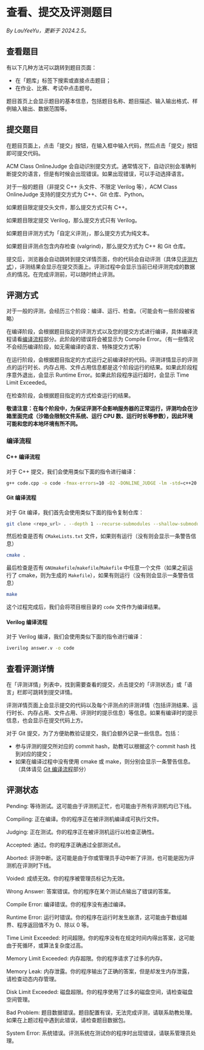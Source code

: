 # 查看、提交及评测题目

*By LauYeeYu，更新于 2024.2.5。*

## 查看题目

有以下几种方法可以跳转到题目页面：

- 在「题库」标签下搜索或直接点击题目；
- 在作业、比赛、考试中点击题号。

题目首页上会显示题目的基本信息，包括题目名称、题目描述、输入输出格式、样例输入输出、数据范围等。

## 提交题目

在题目页面上，点击「提交」按钮，在输入框中输入代码，然后点击「提交」按钮即可提交代码。

ACM Class OnlineJudge 会自动识别提交方式。通常情况下，自动识别会准确判断提交的语言，但是有时候会出现错误。如果出现错误，可以手动选择语言。

对于一般的题目（非提交 C++ 头文件、不限定 Verilog 等），ACM Class OnlineJudge 支持的提交方式为 C++、Git 仓库、Python。

如果题目限定提交头文件，那么提交方式只有 C++。

如果题目限定提交 Verilog，那么提交方式只有 Verilog。

如果题目评测方式为「自定义评测」，那么提交方式为纯文本。

如果题目评测点包含内存检查 (valgrind)，那么提交方式为 C++ 和 Git 仓库。

提交后，浏览器会自动跳转到提交详情页面，你的代码会自动评测（具体见[评测方式](#评测方式)），评测结果会显示在提交页面上。评测过程中会显示当前已经评测完成的数据点的情况。在完成评测前，可以随时终止评测。

## 评测方式

对于一般的评测，会经历三个阶段：编译、运行、检查。（可能会有一些阶段被省略）

在编译阶段，会根据题目指定的评测方式以及您的提交方式进行编译，具体编译流程请看[编译流程](#编译流程)部分。此阶段的错误将会被显示为 Compile Error。（有一些情况不会经历编译阶段，如无需编译的语言、特殊提交方式等）

在运行阶段，会根据题目指定的方式运行之前编译好的代码。评测详情显示的评测点的运行时长、内存占用、文件占用信息都是这个阶段运行的结果。如果此阶段程序意外退出，会显示 Runtime Error。如果此阶段程序运行超时，会显示 Time Limit Exceeded。

在检查阶段，会根据题目指定的方式检查运行的结果。

**敬请注意：在每个阶段中，为保证评测不会影响服务器的正常运行，评测均会在沙箱里面完成（沙箱会限制文件系统、运行 CPU 数、运行时长等参数），因此环境可能和您的本地环境有所不同。**

### 编译流程

#### C++ 编译流程

对于 C++ 提交，我们会使用类似下面的指令进行编译：

```sh
g++ code.cpp -o code -fmax-errors=10 -O2 -DONLINE_JUDGE -lm -std=c++20
```

#### Git 编译流程

对于 Git 编译，我们首先会使用类似下面的指令复制仓库：

```sh
git clone <repo_url> . --depth 1 --recurse-submodules --shallow-submodules --no-local
```

然后检查是否有 `CMakeLists.txt` 文件，如果则有运行（没有则会显示一条警告信息）

```sh
cmake .
```

最后检查是否有 `GNUmakefile`/`makefile`/`Makefile` 中任意一个文件（如果之前运行了 cmake，则为生成的 `Makefile`），如果有则运行（没有则会显示一条警告信息）

```sh
make
```

这个过程完成后，我们会将项目根目录的 `code` 文件作为编译结果。

#### Verilog 编译流程

对于 Verilog 编译，我们会使用类似下面的指令进行编译：

```sh
iverilog answer.v -o code
```

## 查看评测详情

在「评测详情」列表中，找到需要查看的提交，点击提交的「评测状态」或「语言」栏即可跳转到提交详情。

评测详情页面上会显示提交的代码以及每个评测点的评测详情（包括评测结果、运行时长、内存占用、文件占用、评测时的提示信息）等信息。如果有编译时的提示信息，也会显示在提交代码上方。

对于 Git 提交，为了方便助教验证提交，我们会额外记录一些信息。包括：

- 参与评测的提交所对应的 commit hash，助教可以根据这个 commit hash 找到对应的提交；
- 如果在编译过程中没有使用 cmake 或 make，则分别会显示一条警告信息。（具体请见 [Git 编译流程](#git-编译流程)部分）

## 评测状态

<div>
  <p class="status__row">
    <span class="status__col"><span class="text-gray">Pending</span>:</span>
    <span>等待测试。这可能由于评测机正忙，也可能由于所有评测机均已下线。</span>
  </p>
  <p class="status__row">
    <span class="status__col"><span class="text-blue">Compiling</span>:</span>
    <span>正在编译。你的程序正在被评测机编译成可执行文件。</span>
  </p>
  <p class="status__row">
    <span class="status__col"><span class="text-blue">Judging</span>:</span>
    <span>正在测试。你的程序正在被评测机运行以检查正确性。</span>
  </p>
  <p class="status__row">
    <span class="status__col"><span class="text-green">Accepted</span>:</span>
    <span>通过。你的程序正确通过全部测试点。</span>
  </p>
  <p class="status__row">
    <span class="status__col"><span class="text-gray-dark">Aborted</span>:</span>
    <span>评测中断。这可能是由于你或管理员手动中断了评测，也可能是因为评测机在评测时下线。</span>
  </p>
  <p class="status__row">
    <span class="status__col"><span class="text-bstatus__rown">Voided</span>:</span>
    <span>成绩无效。你的程序被管理员标记为无效。</span>
  </p>
  <p class="status__row">
    <span class="status__col"><span class="text-red">Wrong Answer</span>:</span>
    <span>答案错误。你的程序在某个测试点输出了错误的答案。</span>
  </p>
  <p class="status__row">
    <span class="status__col"><span class="text-yellow">Compile Error</span>:</span>
    <span>编译错误。你的程序没有通过编译。</span>
  </p>
  <p class="status__row">
    <span class="status__col"><span class="text-red">Runtime Error</span>:</span>
    <span>运行时错误。你的程序在运行时发生崩溃，这可能由于数组越界、程序返回值不为 0、除以 0 等。</span>
  </p>
  <p class="status__row">
    <span class="status__col"><span class="text-orange">Time Limit Exceeded</span>:</span>
    <span>时间超限。你的程序没有在规定时间内得出答案，这可能由于死循环，或算法复杂度过高。</span>
  </p>
  <p class="status__row">
    <span class="status__col"><span class="text-orange">Memory Limit Exceeded</span>:</span>
    <span>内存超限。你的程序请求了过多的内存。</span>
  </p>
  <p class="status__row">
    <span class="status__col"><span class="text-purple">Memory Leak</span>:</span>
    <span>内存泄露。你的程序输出了正确的答案，但是却发生内存泄露，请检查动态内存管理。</span>
  </p>
  <p class="status__row">
    <span class="status__col"><span class="text-purple">Disk Limit Exceeded</span>:</span>
    <span>磁盘超限。你的程序使用了过多的磁盘空间，请检查磁盘空间管理。</span>
  </p>
  <p class="status__row">
    <span class="status__col"><span class="text-gray-dark">Bad Problem</span>:</span>
    <span>题目数据错误。题目配置有误，无法完成评测，请联系助教处理。如果在上题过程中遇到此错误，请检查题目数据包。</span>
  </p>
  <p class="status__row">
    <span class="status__col"><span class="text-gray-dark">System Error</span>:</span>
    <span>系统错误。评测系统在测试你的程序时出现错误，请联系管理员处理。</span>
  </p>
</div>
